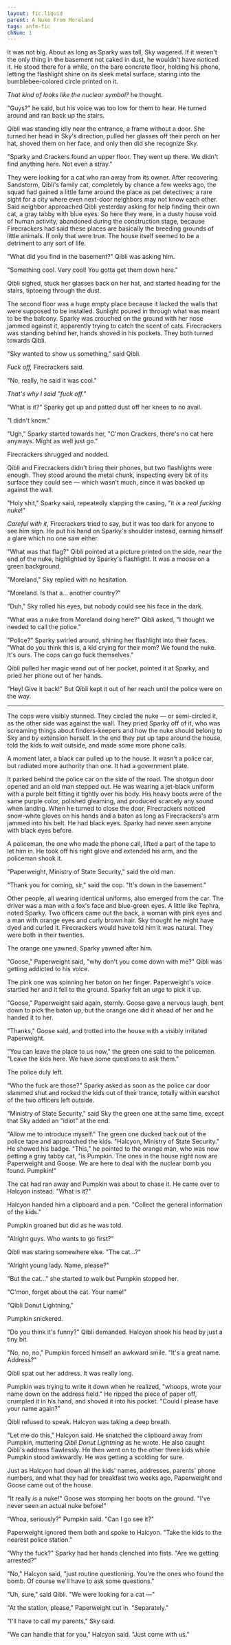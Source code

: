```yaml
---
layout: fic.liquid
parent: A Nuke From Moreland
tags: anfm-fic
chNum: 1
---
```


It was not big. About as long as Sparky was tall, Sky wagered. If it weren't the only thing in the basement not caked in dust, he wouldn't have noticed it. He stood there for a while, on the bare concrete floor, holding his phone, letting the flashlight shine on its sleek metal surface, staring into the bumblebee-colored circle printed on it.

*That kind of looks like the nuclear symbol?* he thought.

"Guys?" he said, but his voice was too low for them to hear. He turned around and ran back up the stairs.

Qibli was standing idly near the entrance, a frame without a door. She turned her head in Sky's direction, pulled her glasses off their perch on her hat, shoved them on her face, and only then did she recognize Sky.

"Sparky and Crackers found an upper floor. They went up there. We didn't find anything here. Not even a stray."

They were looking for a cat who ran away from its owner. After recovering Sandstorm, Qibli's family cat, completely by chance a few weeks ago, the squad had gained a little fame around the place as pet detectives; a rare sight for a city where even next-door neighbors may not know each other. Said neighbor approached Qibli yesterday asking for help finding their own cat, a gray tabby with blue eyes. So here they were, in a dusty house void of human activity, abandoned during the construction stage, because Firecrackers had said these places are basically the breeding grounds of little animals. If only that were true. The house itself seemed to be a detriment to any sort of life.

"What did you find in the basement?" Qibli was asking him.

"Something cool. Very cool! You gotta get them down here."

Qibli sighed, stuck her glasses back on her hat, and started heading for the stairs, tiptoeing through the dust.

The second floor was a huge empty place because it lacked the walls that were supposed to be installed. Sunlight poured in through what was meant to be the balcony. Sparky was crouched on the ground with her nose jammed against it, apparently trying to catch the scent of cats. Firecrackers was standing behind her, hands shoved in his pockets. They both turned towards Qibli.

"Sky wanted to show us something," said Qibli.

*Fuck off,* Firecrackers said.

"No, really, he said it was cool."

*That's why I said "fuck off."*

"What is it?" Sparky got up and patted dust off her knees to no avail.

"I didn't know."

"Ugh," Sparky started towards her, "C'mon Crackers, there's no cat here anyways. Might as well just go."

Firecrackers shrugged and nodded.

Qibli and Firecrackers didn't bring their phones, but two flashlights were enough. They stood around the metal chunk, inspecting every bit of its surface they could see — which wasn't much, since it was backed up against the wall.

"Holy shit," Sparky said, repeatedly slapping the casing, "it *is* a *real fucking nuke*!"

*Careful with it,* Firecrackers tried to say, but it was too dark for anyone to see him sign. He put his hand on Sparky's shoulder instead, earning himself a glare which no one saw either.

"What was that flag?" Qibli pointed at a picture printed on the side, near the end of the nuke, highlighted by Sparky's flashlight. It was a moose on a green background.

"Moreland," Sky replied with no hesitation.

"Moreland. Is that a… another country?"

"Duh," Sky rolled his eyes, but nobody could see his face in the dark.

"What was a nuke from Moreland doing here?" Qibli asked, "I thought we needed to call the police."

"Police?" Sparky swirled around, shining her flashlight into their faces. "What do you think this is, a kid crying for their mom? We found the nuke. It's ours. The cops can go fuck themselves."

Qibli pulled her magic wand out of her pocket, pointed it at Sparky, and pried her phone out of her hands.

"Hey! Give it back!" But Qibli kept it out of her reach until the police were on the way.

---

The cops were visibly stunned. They circled the nuke — or semi-circled it, as the other side was against the wall. They pried Sparky off of it, who was screaming things about finders-keepers and how the nuke should belong to Sky and by extension herself. In the end they put up tape around the house, told the kids to wait outside, and made some more phone calls.

A moment later, a black car pulled up to the house. It wasn't a police car, but radiated more authority than one. It had a government plate.

It parked behind the police car on the side of the road. The shotgun door opened and an old man stepped out. He was wearing a jet-black uniform with a purple belt fitting it tightly over his body. His heavy boots were of the same purple color, polished gleaming, and produced scarcely any sound when landing. When he turned to close the door, Firecrackers noticed snow-white gloves on his hands and a baton as long as Firecrackers's arm jammed into his belt. He had black eyes. Sparky had never seen anyone with black eyes before.

A policeman, the one who made the phone call, lifted a part of the tape to let him in. He took off his right glove and extended his arm, and the policeman shook it.

"Paperweight, Ministry of State Security," said the old man.

"Thank you for coming, sir," said the cop. "It's down in the basement."

Other people, all wearing identical uniforms, also emerged from the car. The driver was a man with a fox's face and blue-green eyes. A little like Tephra, noted Sparky. Two officers came out the back, a woman with pink eyes and a man with orange eyes and curly brown hair. Sky thought he might have dyed and curled it. Firecrackers would have told him it was natural. They were both in their twenties.

The orange one yawned. Sparky yawned after him.

"Goose," Paperweight said, "why don't you come down with me?" Qibli was getting addicted to his voice.

The pink one was spinning her baton on her finger. Paperweight's voice startled her and it fell to the ground. Sparky felt an urge to pick it up.

"Goose," Paperweight said again, sternly. Goose gave a nervous laugh, bent down to pick the baton up, but the orange one did it ahead of her and he handed it to her.

"Thanks," Goose said, and trotted into the house with a visibly irritated Paperweight.

"You can leave the place to us now," the green one said to the policemen. "Leave the kids here. We have some questions to ask them."

The police duly left.

"Who the fuck are those?" Sparky asked as soon as the police car door slammed shut and rocked the kids out of their trance, totally within earshot of the two officers left outside.

"Ministry of State Security," said Sky the green one at the same time, except that Sky added an "idiot" at the end.

"Allow me to introduce myself." The green one ducked back out of the police tape and approached the kids. "Halcyon, Ministry of State Security." He showed his badge. "This," he pointed to the orange man, who was now petting a gray tabby cat, "is Pumpkin. The ones in the house right now are Paperweight and Goose. We are here to deal with the nuclear bomb you found. Pumpkin!"

The cat had ran away and Pumpkin was about to chase it. He came over to Halcyon instead. "What is it?"

Halcyon handed him a clipboard and a pen. "Collect the general information of the kids."

Pumpkin groaned but did as he was told.

"Alright guys. Who wants to go first?"

Qibli was staring somewhere else. "The cat…?"

"Alright young lady. Name, please?"

"But the cat…" she started to walk but Pumpkin stopped her.

"C'mon, forget about the cat. Your name!"

"Qibli Donut Lightning."

Pumpkin snickered.

"Do you think it's funny?" Qibli demanded. Halcyon shook his head by just a tiny bit.

"No, no, no," Pumpkin forced himself an awkward smile. "It's a great name. Address?"

Qibli spat out her address. It was really long.

Pumpkin was trying to write it down when he realized, "whoops, wrote your name down on the address field." He ripped the piece of paper off, crumpled it in his hand, and shoved it into his pocket. "Could I please have your name again?"

Qibli refused to speak. Halcyon was taking a deep breath.

"Let me do this," Halcyon said. He snatched the clipboard away from Pumpkin, muttering *Qibli Donut Lightning* as he wrote. He also caught Qibli's address flawlessly. He then went on to the other three kids while Pumpkin stood awkwardly. He was getting a scolding for sure.

Just as Halcyon had down all the kids' names, addresses, parents' phone numbers, and what they had for breakfast two weeks ago, Paperweight and Goose came out of the house.

"It really *is* a nuke!" Goose was stomping her boots on the ground. "I've never seen an actual nuke before!"

"Whoa, seriously?" Pumpkin said. "Can I go see it?"

Paperweight ignored them both and spoke to Halcyon. "Take the kids to the nearest police station."

"Why the fuck?" Sparky had her hands clenched into fists. "Are we getting arrested?"

"No," Halcyon said, "just routine questioning. You're the ones who found the bomb. Of course we'll have to ask some questions."

"Uh, sure," said Qibli. "We were looking for a cat —"

"At the station, please," Paperweight cut in. "Separately."

"I'll have to call my parents," Sky said.

"We can handle that for you," Halcyon said. "Just come with us."
